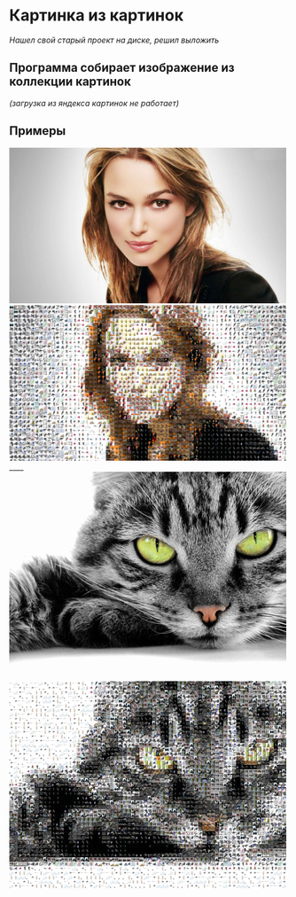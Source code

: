 # Картинка из картинок
_Нашел свой старый проект на диске, решил выложить_

## Программа собирает изображение из коллекции картинок 
_(загрузка из яндекса картинок не работает)_


## Примеры

<img src="imgExample/66-keira-knightley.jpg" width="500" >
<img src="imgExample/result1.jpg" width="500"> 
____

<img src="imgExample/180134_or.jpg"  width="500">  
<img src="imgExample/result2.jpg" width="500"> 

